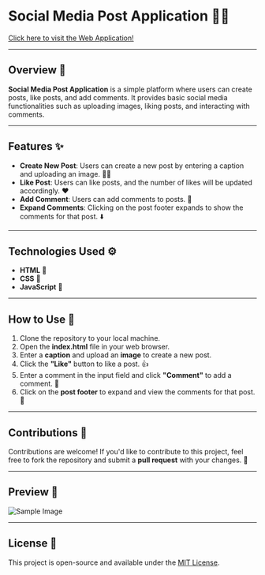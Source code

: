 # Social Media Post Application 📱💬

[Click here to visit the Web Application!](https://socialmediapost1.netlify.app/)

---

## Overview 🌟

**Social Media Post Application** is a simple platform where users can create posts, like posts, and add comments. It provides basic social media functionalities such as uploading images, liking posts, and interacting with comments.

---

## Features ✨

- **Create New Post**: Users can create a new post by entering a caption and uploading an image. 📝📸
- **Like Post**: Users can like posts, and the number of likes will be updated accordingly. ❤️
- **Add Comment**: Users can add comments to posts. 💬
- **Expand Comments**: Clicking on the post footer expands to show the comments for that post. ⬇️

---

## Technologies Used ⚙️

- **HTML** 📄
- **CSS** 🎨
- **JavaScript** 📝

---

## How to Use 🚀

1. Clone the repository to your local machine.
2. Open the **index.html** file in your web browser.
3. Enter a **caption** and upload an **image** to create a new post.
4. Click the **"Like"** button to like a post. 👍
5. Enter a comment in the input field and click **"Comment"** to add a comment. 💬
6. Click on the **post footer** to expand and view the comments for that post. 🔽

---

## Contributions 🤝

Contributions are welcome! If you'd like to contribute to this project, feel free to fork the repository and submit a **pull request** with your changes. 🙌

---

## Preview 📸

![Sample Image](https://github.com/Ayushjaiswal2000/Social_Media_Post/assets/86403516/84c4db32-a0a4-4113-8aeb-2a6b4b80c6dd)

---

## License 📜

This project is open-source and available under the [MIT License](LICENSE).

